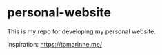 # personal-website
This is my repo for developing my personal website.

inspiration: 
https://tamarinne.me/
